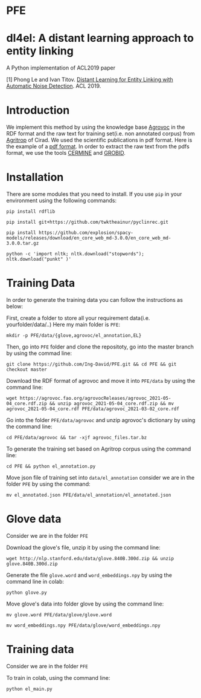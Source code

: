 # PFE
# dl4el: A distant learning approach to entity linking
A Python implementation of ACL2019 paper

[1] Phong Le and Ivan Titov. [Distant Learning for Entity Linking with Automatic Noise Detection](https://arxiv.org/abs/1905.07189). ACL 2019.

# Introduction

We implement this method by using the knowledge base [Agrovoc](https://agrovoc.fao.org/agrovocReleases/agrovoc_2021-05-04_core.rdf.zip) in the RDF format and the raw text for training set(i.e. non annotated corpus) from [Agritrop](https://agritrop.cirad.fr/) of Cirad. We used the scientific publications in pdf format. Here is the example of a [pdf format](http://agritrop.cirad.fr/557447/1/document_557447.pdf). In order to extract the raw text from the pdfs format, we use the tools [CERMINE](https://github.com/CeON/CERMINE) and [GROBID](https://github.com/kermitt2/grobid).

# Installation

There are some modules that you need to install. If you use `pip` in your environment using the following commands:

`pip install rdflib`

`pip install git+https://github.com/twktheainur/pyclinrec.git`

`pip install https://github.com/explosion/spacy-models/releases/download/en_core_web_md-3.0.0/en_core_web_md-3.0.0.tar.gz`

`python -c 'import nltk; nltk.download("stopwords"); nltk.download("punkt" )'`

# Training Data

In order to generate the training data you can follow the instructions as below:

First, create a folder to store all your requirement data(i.e. yourfolder/data/..) Here my main folder is `PFE`:

`mkdir -p PFE/data/{glove,agrovoc/el_annotation,EL}`

Then, go into `PFE` folder and clone the repositoty, go into the master branch by using the commad line:

`git clone https://github.com/Ing-David/PFE.git && cd PFE && git checkout master`

Download the RDF format of agrovoc and move it into `PFE/data` by using the command line:

`wget https://agrovoc.fao.org/agrovocReleases/agrovoc_2021-05-04_core.rdf.zip && unzip agrovoc_2021-05-04_core.rdf.zip && mv agrovoc_2021-05-04_core.rdf PFE/data/agrovoc_2021-03-02_core.rdf`

Go into the folder `PFE/data/agrovoc` and unzip agrovoc's dictionary by using the command line:

`cd PFE/data/agrovoc && tar -xjf agrovoc_files.tar.bz`

To generate the training set based on Agritrop corpus using the command line:

`cd PFE && python el_annotation.py`

Move json file of training set into `data/el_annotation` consider we are in the folder `PFE` by using the command:

`mv el_annotated.json PFE/data/el_annotation/el_annotated.json`

# Glove data

Consider we are in the folder `PFE`

Download the glove's file, unzip it by using the command line:

`wget http://nlp.stanford.edu/data/glove.840B.300d.zip && unzip glove.840B.300d.zip`

Generate the file `glove.word` and `word_embeddings.npy` by using the command line in colab:

`python glove.py`

Move glove's data into folder glove by using the command line:

`mv glove.word PFE/data/glove/glove.word`

`mv word_embeddings.npy PFE/data/glove/word_embeddings.npy`

# Training data

Consider we are in the folder `PFE`

To train in colab, using the command line:

`python el_main.py` 




